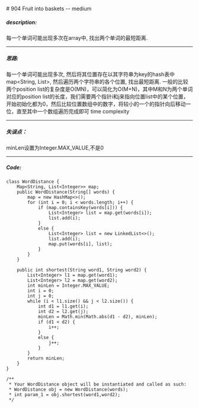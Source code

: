 \# 904 Fruit into baskets -- medium
##### description:
每一个单词可能出现多次在array中, 找出两个单词的最短距离.
****************
##### 思路:
每一个单词可能出现多次, 然后将其位置存在以其字符串为key的hash表中map<String, List<Integer>>, 然后遍历两个字符串的各个位置, 找出最短距离.
一般的比较两个position list的复杂度是O(MN)，可以简化为O(M+N)，其中M和N为两个单词对应的position list的长度，我们需要两个指针i和j来指向位置list中的某个位置，开始初始化都为0，然后比较位置数组中的数字，将较小的一个的指针向后移动一位，直至其中一个数组遍历完成即可
time complexity
**********
##### 失误点：
minLen设置为Integer.MAX_VALUE,不是0
********
##### Code:
```
class WordDistance {
    Map<String, List<Integer>> map;
    public WordDistance(String[] words) {
        map = new HashMap<>();
        for (int i = 0; i < words.length; i++) {
            if (map.containsKey(words[i])) {
                List<Integer> list = map.get(words[i]);
                list.add(i);
            }
            else {
                List<Integer> list = new LinkedList<>();
                list.add(i);
                map.put(words[i], list);
            }
        }
    }

    public int shortest(String word1, String word2) {
        List<Integer> l1 = map.get(word1);
        List<Integer> l2 = map.get(word2);
        int minLen = Integer.MAX_VALUE;
        int i = 0;
        int j = 0;
        while (i < l1.size() && j < l2.size()) {
            int d1 = l1.get(i);
            int d2 = l2.get(j);
            minLen = Math.min(Math.abs(d1 - d2), minLen);
            if (d1 < d2) {
                i++;
            }
            else {
                j++;
            }
        }
        return minLen;
    }
}

/**
 * Your WordDistance object will be instantiated and called as such:
 * WordDistance obj = new WordDistance(words);
 * int param_1 = obj.shortest(word1,word2);
 */
```
